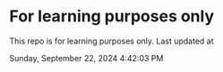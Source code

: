 # For learning purposes only
This repo is for learning purposes only.
Last updated at

Sunday, September 22, 2024 4:42:03 PM

